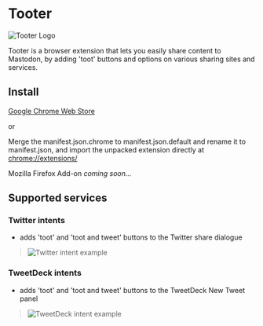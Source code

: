 # Tooter

![Tooter Logo](https://cloud.githubusercontent.com/assets/834880/21775075/d66693be-d6e8-11e6-869e-a5392d60091d.png)

Tooter is a browser extension that lets you easily share content to Mastodon, by adding 'toot' buttons and options on various sharing sites and services.

## Install
[Google Chrome Web Store](https://chrome.google.com/webstore/detail/okmlpjijminjkikninbkcnfmhkofgnnk)

or

Merge the manifest.json.chrome to manifest.json.default and rename it to manifest.json, and import the unpacked extension directly at <chrome://extensions/>

Mozilla Firefox Add-on _coming soon..._

## Supported services

### Twitter intents
* adds 'toot' and 'toot and tweet' buttons to the Twitter share dialogue

> ![Twitter intent example](https://cloud.githubusercontent.com/assets/834880/21774883/2556eb82-d6e8-11e6-9946-156a4c5020b9.png)

### TweetDeck intents
* adds 'toot' and 'toot and tweet' buttons to the TweetDeck New Tweet panel
> ![TweetDeck intent example](https://cloud.githubusercontent.com/assets/159235/24589385/a743d272-17d9-11e7-8b46-3a8c88ff3768.png)
